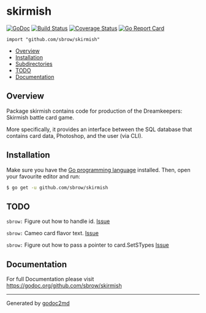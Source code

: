 # skirmish
[![GoDoc](https://godoc.org/github.com/sbrow/skirmish?status.svg)](https://godoc.org/github.com/sbrow/skirmish) [![Build Status](https://travis-ci.org/sbrow/skirmish.svg?branch=master)](https://travis-ci.org/sbrow/skirmish) [![Coverage Status](https://coveralls.io/repos/github/sbrow/skirmish/badge.svg?branch=master)](https://coveralls.io/github/sbrow/skirmish?branch=master) [![Go Report Card](https://goreportcard.com/badge/github.com/sbrow/skirmish)](https://goreportcard.com/report/github.com/sbrow/skirmish)

`import "github.com/sbrow/skirmish"`

* [Overview](#pkg-overview)
* [Installation](pkg-installation)
* [Subdirectories](#pkg-subdirectories)
* [TODO](#pkg-note-TODO)
* [Documentation](#pkg-doc)

## <a name="pkg-overview">Overview</a>
Package skirmish contains code for production of the
Dreamkeepers: Skirmish battle card game.

More specifically, it provides an interface between the SQL database
that contains card data, Photoshop, and the user (via CLI).





## <a name="pkg-installation">Installation</a>
Make sure you have the [Go programming language](https://golang.org/dl/) installed. Then, open your favourite editor and run:
```sh
$ go get -u github.com/sbrow/skirmish
```
<!---

--->



## <a name="pkg-note-TODO">TODO</a>

`sbrow:` Figure out how to handle id. [Issue](https://github.com/sbrow/skirmish/issues/33)

`sbrow:` Cameo card flavor text. [Issue](https://github.com/sbrow/skirmish/issues/32)

`sbrow:` Figure out how to pass a pointer to card.SetSTypes [Issue](https://github.com/sbrow/skirmish/issues/31)



## <a name="pkg-doc">Documentation</a>
For full Documentation please visit https://godoc.org/github.com/sbrow/skirmish


- - -
Generated by [godoc2md](http://godoc.org/github.com/davecheney/godoc2md)

